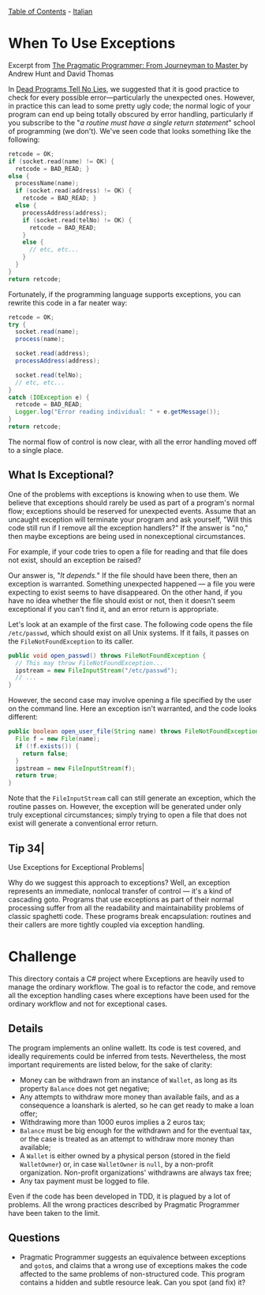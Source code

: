 [Table of Contents](../../README.md) - [Italian](README-italian.md)
# When To Use Exceptions

Excerpt from [The Pragmatic Programmer: From Journeyman to Master ](http://www.amazon.it/The-Pragmatic-Programmer-Journeyman-Master/dp/020161622X) by Andrew Hunt and David Thomas

In [Dead Programs Tell No Lies](../DeadProgramsTellNoLies/README.md), we suggested that it is good practice to check for every possible error—particularly the unexpected ones. However, in practice this can lead to some pretty ugly code; the normal logic of your program can end up being totally obscured by error handling, particularly if you subscribe to the "*a routine must have a single return statement*" school of programming (we don't). We've seen code that looks something like the following:

```c
retcode = OK;
if (socket.read(name) != OK) {
  retcode = BAD_READ; }
else {
  processName(name);
  if (socket.read(address) != OK) {
    retcode = BAD_READ; }
  else {
    processAddress(address);
    if (socket.read(telNo) != OK) {
      retcode = BAD_READ;
    }
    else {
      // etc, etc...
    }
  }
}
return retcode;
```

Fortunately, if the programming language supports exceptions, you can rewrite this code in a far neater way:

```java
retcode = OK;
try {
  socket.read(name);
  process(name);

  socket.read(address);
  processAddress(address);

  socket.read(telNo);
  // etc, etc...
}
catch (IOException e) {
  retcode = BAD_READ;
  Logger.log("Error reading individual: " + e.getMessage());
}
return retcode;
```

The normal flow of control is now clear, with all the error handling moved off to a single place.


## What Is Exceptional?

One of the problems with exceptions is knowing when to use them. We believe that exceptions should rarely be used as part of a program's normal flow; exceptions should be reserved for unexpected events. Assume that an uncaught exception will terminate your program and ask yourself, "Will this code still run if I remove all the exception handlers?" If the answer is "no," then maybe exceptions are being used in nonexceptional circumstances.

For example, if your code tries to open a file for reading and that file does not exist, should an exception be raised?


Our answer is, "*It depends.*" If the file should have been there, then an exception is warranted. Something unexpected happened — a file you were expecting to exist seems to have disappeared. On the other hand, if you have no idea whether the file should exist or not, then it doesn't seem exceptional if you can't find it, and an error return is appropriate.


Let's look at an example of the first case. The following code opens the file `/etc/passwd`, which should exist on all Unix systems. If it fails, it passes on the `FileNotFoundException` to its caller.

```java
public void open_passwd() throws FileNotFoundException {
  // This may throw FileNotFoundException...
  ipstream = new FileInputStream("/etc/passwd");
  // ...
}
```

However, the second case may involve opening a file specified by the user on the command line. Here an exception isn't warranted, and the code looks different:

```java
public boolean open_user_file(String name) throws FileNotFoundException {
  File f = new File(name);
  if (!f.exists()) {
    return false;
  }
  ipstream = new FileInputStream(f);
  return true;
}
```

Note that the `FileInputStream` call can still generate an exception, which the routine passes on. However, the exception will be generated under only truly exceptional circumstances; simply trying to open a file that does not exist will generate a conventional error return.


Tip 34|
------
Use Exceptions for Exceptional Problems|

Why do we suggest this approach to exceptions? Well, an exception represents an immediate, nonlocal transfer of control — it's a kind of cascading goto. Programs that use exceptions as part of their normal processing suffer from all the readability and maintainability problems of classic spaghetti code. These programs break encapsulation: routines and their callers are more tightly coupled via exception handling.


# Challenge

This directory contais a C# project where Exceptions are heavily used to manage the ordinary workflow. The goal is to refactor the code, and remove all the exception handling cases where exceptions have been used for the ordinary workflow and not for exceptional cases.

## Details

The program implements an online wallett. Its code is test covered, and ideally requirements could be inferred from tests. Nevertheless, the most important requirements are listed below, for the sake of clarity:

* Money can be withdrawn from an instance of `Wallet`, as long as its property `Balance` does not get negative;
* Any attempts to withdraw more money than available fails, and as a consequence a loanshark is alerted, so he can get ready to make a loan offer;
* Withdrawing more than 1000 euros implies a 2 euros tax;
* `Balance` must be big enough for the withdrawn and for the eventual tax, or the case is treated as an attempt to withdraw more money than available;
* A `Wallet` is either owned by a physical person (stored in the field `WalletOwner`) or, in case `WalletOwner` is `null`, by a non-profit organization. Non-profit organizations' withdrawns are always tax free;
* Any tax payment must be logged to file.

Even if the code has been developed in TDD, it is plagued by a lot of problems. All the wrong practices described by Pragmatic Programmer have been taken to the limit. 

## Questions

* Pragmatic Programmer suggests an equivalence between exceptions and `goto`s, and claims that a wrong use of exceptions makes the code affected to the same problems of non-structured code. This program contains a hidden and subtle resource leak. Can you spot (and fix) it?
